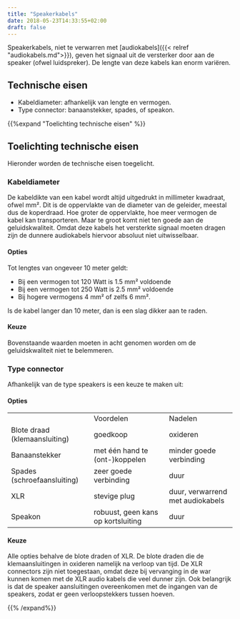 ```yaml
---
title: "Speakerkabels"
date: 2018-05-23T14:33:55+02:00
draft: false
---
```


Speakerkabels, niet te verwarren met [audiokabels]({{< relref
"audiokabels.md">}}), geven het signaal uit de versterker door aan de speaker
(ofwel luidspreker). De lengte van deze kabels kan enorm variëren.

## Technische eisen

* Kabeldiameter: afhankelijk van lengte en vermogen.
* Type connector: banaanstekker, spades, of speakon.

{{%expand "Toelichting technische eisen" %}}

## Toelichting technische eisen

Hieronder worden de technische eisen toegelicht.

### Kabeldiameter

De kabeldikte van een kabel wordt altijd uitgedrukt in millimeter kwadraat,
ofwel mm². Dit is de oppervlakte van de diameter van de geleider, meestal dus de
koperdraad. Hoe groter de oppervlakte, hoe meer vermogen de kabel kan
transporteren. Maar te groot komt niet ten goede aan de geluidskwaliteit. Omdat
deze kabels het versterkte signaal moeten dragen zijn de dunnere audiokabels
hiervoor absoluut niet uitwisselbaar.

#### Opties

Tot lengtes van ongeveer 10 meter geldt:

* Bij een vermogen tot 120 Watt is 1.5 mm² voldoende
* Bij een vermogen tot 250 Watt is 2.5 mm² voldoende
* Bij hogere vermogens 4 mm² of zelfs 6 mm².

Is de kabel langer dan 10 meter, dan is een slag dikker aan te raden.

#### Keuze

Bovenstaande waarden moeten in acht genomen worden om de geluidskwaliteit niet
te belemmeren.

### Type connector

Afhankelijk van de type speakers is een keuze te maken uit:

#### Opties

<table>
  <tr>
    <td></td>
    <td>Voordelen</td>
    <td>Nadelen</td>
  </tr>
  <tr>
    <td>Blote draad (klemaansluiting)</td>
    <td>goedkoop</td>
    <td>oxideren</td>
  </tr>
  <tr>
    <td>Banaanstekker</td>
    <td>met één hand te (ont-)koppelen</td>
    <td>minder goede verbinding</td>
  </tr>
  <tr>
    <td>Spades (schroefaansluiting)</td>
    <td>zeer goede verbinding</td>
    <td>duur</td>
  </tr>
  <tr>
    <td>XLR</td>
    <td>stevige plug</td>
    <td>duur, verwarrend met audiokabels</td>
  </tr>
  <tr>
    <td>Speakon</td>
    <td>robuust, geen kans op kortsluiting</td>
    <td>duur</td>
  </tr>
</table>

#### Keuze

Alle opties behalve de blote draden of XLR. De blote draden die de
klemaansluitingen in oxideren namelijk na verloop van tijd. De XLR connectors
zijn niet toegestaan, omdat deze bij vervanging in de war kunnen komen met de
XLR audio kabels die veel dunner zijn. Ook belangrijk is dat de speaker
aansluitingen overeenkomen met de ingangen van de speakers, zodat er geen
verloopstekkers tussen hoeven.

{{% /expand%}}
